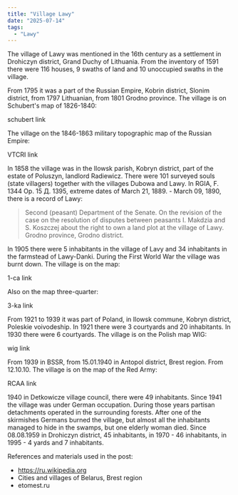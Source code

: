 ```yaml
---
title: "Village Lawy"
date: "2025-07-14"
tags: 
  - "Lawy"
---
```


The village of Lawy was mentioned in the 16th century as a settlement in Drohiczyn district, Grand Duchy of Lithuania. From the inventory of 1591 there were 116 houses, 9 swaths of land and 10 unoccupied swaths in the village.

From 1795 it was a part of the Russian Empire, Kobrin district, Slonim district, from 1797 Lithuanian, from 1801 Grodno province. The village is on Schubert's map of 1826-1840:

schubert link

The village on the 1846-1863 military topographic map of the Russian Empire:

VTCRI link

In 1858 the village was in the Ilowsk parish, Kobryn district, part of the estate of Poluszyn, landlord Radiewicz. There were 101 surveyed souls (state villagers) together with the villages Dubowa and Lawy. In RGIA, F. 1344 Op. 15 Д. 1395, extreme dates of March 21, 1889. - March 09, 1890, there is a record of Lawy:

> Second (peasant) Department of the Senate. On the revision of the case on the resolution of disputes between peasants I. Makdzia and S. Koszczej about the right to own a land plot at the village of Lawy. Grodno province, Grodno district.

In 1905 there were 5 inhabitants in the village of Lavy and 34 inhabitants in the farmstead of Lawy-Danki. During the First World War the village was burnt down. The village is on the map:

1-ca link

Also on the map three-quarter:

3-ka link

From 1921 to 1939 it was part of Poland, in Ilowsk commune, Kobryn district, Poleskie voivodeship. In 1921 there were 3 courtyards and 20 inhabitants. In 1930 there were 6 courtyards. The village is on the Polish map WIG:

wig link

From 1939 in BSSR, from 15.01.1940 in Antopol district, Brest region. From 12.10.10. The village is on the map of the Red Army:

RCAA link

1940 in Detkowicze village council, there were 49 inhabitants. Since 1941 the village was under German occupation. During those years partisan detachments operated in the surrounding forests. After one of the skirmishes Germans burned the village, but almost all the inhabitants managed to hide in the swamps, but one elderly woman died. Since 08.08.1959 in Drohiczyn district, 45 inhabitants, in 1970 - 46 inhabitants, in 1995 - 4 yards and 7 inhabitants.

References and materials used in the post:
- https://ru.wikipedia.org
- Cities and villages of Belarus, Brest region
- etomest.ru

